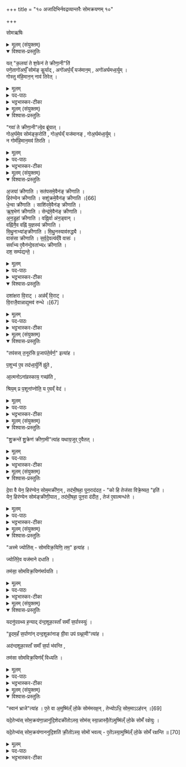 +++
title = "१० अजादिभिर्नवद्रव्यान्तरैः सोमक्रयणम् १०"

+++

सोमऋषिः

<details><summary>मूलम् (संयुक्तम्)</summary>

यत्क॒लया॑ ते श॒फेन॑ ते क्रीणा॒नीति॒ पणे॒तागो॑अर्घँ॒ सोम॑ङ्कु॒र्यादगो॑अर्घ॒य्ँयज॑मान॒मगो॑अर्घमध्व॒र्युङ्गोस्तु म॑हि॒मान॒न्नाव॑ तिरे॒द्
</details>

<details open><summary>विश्वास-प्रस्तुतिः</summary>

यत् "क॒लया॑ ते श॒फेन॑ ते क्रीणा॒नी"ति॑   
पणे॒तागो॑अर्घँ॒ सोम॑ङ् कु॒र्याद् , अगो॑अर्घ॒य्ँ यज॑मान॒म् , अगो॑अर्घमध्व॒र्युम् ।  
गोस्तु म॑हि॒मान॒न् नाव॑ तिरेत् ।
</details>

<details><summary>मूलम्</summary>

यत् "क॒लया॑ ते श॒फेन॑ ते क्रीणा॒नी"ति॑   
पणे॒तागो॑अर्घँ॒ सोम॑ङ् कु॒र्याद् , अगो॑अर्घ॒य्ँ यज॑मान॒म् , अगो॑अर्घमध्व॒र्युम् ।  
गोस्तु म॑हि॒मान॒न् नाव॑ तिरेत् ।
</details>


<details><summary>पद-पाठः</summary>


यत् । क॒लया॑ । ते । श॒फेन॑ । ते । क्री॒णा॒नि॒ । इति॑ ।   
पणे॑त । अगो॑अर्घ॒मित्यगो॑-अ॒र्घ॒म् । सोम॑म् । कु॒र्यात् ।   

अगो॑अर्घ॒मित्यगो॑-अ॒र्घ॒म् । यज॑मानम् । अगो॑अर्घ॒मित्यगो॑-अ॒र्घ॒म् । अ॒ध्व॒र्युम् ।   

गोः । तु । म॒हि॒मान॑म् । न । अवेति॑ । ति॒रे॒त् ।
</details>

<details><summary>भट्टभास्कर-टीका</summary>

1यत्कलयेत्यादि ॥ यदि 'कलया ते क्रीणानि' इति 'शफेन ते क्रीणानि' इत्यादिशाखान्तरीयैः मूल्यपदैः सोमं पणेत । अगोअर्घं अगोमूल्यं सोमं कुर्यात् ऊनमूलं सोमं कुर्यात् । गौरर्घो मूल्यं यस्य स गोअर्घः गवा समानमहिमा । 'सर्वत्र विभाषा गोः' इति प्रकृतिभावः, न गोअर्घ अगोअर्घः ततो न्यूनमूल्यम्, तादृशं सोमं कुर्यात् तत्संबन्धाद्यजमानमध्वर्युं च । तस्मादन्यथा पणितव्यं - गवा ते क्रीणानीति ।
तत्रापि दोषमाह - गोस्त्विति । तुशब्दस्तत्रारुचिं द्योतयति । तदन्यथा पणेत । गोर्महिमानं महत्त्वं नावतिरेत् नावशेषयेत् सोममहिम्नः गोर्महिमानं नातिरेचयेदित्यर्थः । ततश्च सोममूल्यभूताया गोः महत्त्वं न प्रतिपादितं स्यात् । कलयेत्यादिना तु पणने गवैकदेशमल्यूता सोमस्य प्रतिपाद्यत इति गोर्महिमातिरकेस्सूचितो भवति, तन्मूल्यत्वात्सोमस्य माहात्म्यमाविष्कृतं भवति । एवं च द्वयोरपि पक्षयोर्दोषावुक्तौ ॥
</details>

<details><summary>मूलम् (संयुक्तम्)</summary>

गवा॑ ते क्रीणा॒नीत्ये॒व ब्रू॑याद्गोअ॒र्घमे॒व सोम॑ङ्क॒रोति॑ गोअ॒र्घय्ँयज॑मानङ्गोअ॒र्घम॑ध्व॒र्युन्न गोर्म॑हि॒मान॒मव॑ तिरत्य्
</details>

<details open><summary>विश्वास-प्रस्तुतिः</summary>

"गवा॑ ते क्रीणा॒नी"त्ये॒व ब्रू॑यात् ।  
गोअ॒र्घमे॒व सोम॑ङ्क॒रोति॑ , गोअ॒र्घय्ँ यज॑मानङ् , गोअ॒र्घम॑ध्व॒र्युम् ।   
न गोर्म॑हि॒मान॒मव॑ तिरति ।
</details>

<details><summary>मूलम्</summary>

"गवा॑ ते क्रीणा॒नी"त्ये॒व ब्रू॑यात् ।  
गोअ॒र्घमे॒व सोम॑ङ्क॒रोति॑ , गोअ॒र्घय्ँ यज॑मानङ् , गोअ॒र्घम॑ध्व॒र्युम् ।   
न गोर्म॑हि॒मान॒मव॑ तिरति ।
</details>


<details><summary>पद-पाठः</summary>

गवा॑ । ते । क्री॒णा॒नि॒ । इति॑ । ए॒व । ब्रू॒या॒त् ।   
गो॒अ॒र्घमिति॑ गो-अ॒र्घम् । ए॒व । सोम॑म् । क॒रोति॑ ।  
गो॒अ॒र्घमिति॑ गो-अ॒र्घम् । यज॑मानम् । गो॒अ॒र्घमिति॑ गो-अ॒र्घम् । अ॒ध्व॒र्युम् ।   
न । गोः । म॒हि॒मान॑म् । अवेति॑ । ति॒र॒ति॒ । 
</details>

<details><summary>भट्टभास्कर-टीका</summary>

2अधुनाऽभिमतं पक्षं परिगृह्णाति - गवा ते क्रीणानित्येव ब्रूयात् । अयमेव पक्षो ज्यायान् । एवं हि सोमादयः गोअर्घाः कृता भवन्ति । ननूक्तं गोस्तु महिमानं नावतिरेदिति । सत्यमुक्तं, न गोर्महिमानमवतिरति नावशेषयति सोमाद्गोमहिमातिरेको नास्त्येवेति । तस्मान्न तत्प्रतिपादनाय यतितव्यमिति । तुल्यमहिमानावेतौ गौश्च सोमश्चेत्यभिप्रायः । 'त्रिचक्रादीनामन्तः' इति गोअर्घशब्दे उत्तरपदान्तोदात्तत्वम् ॥
</details>

<details><summary>मूलम् (संयुक्तम्)</summary>

अ॒जया॑ क्रीणाति॒ सत॑पसमे॒वैन॑ङ्क्रीणाति॒ हिर॑ण्येन क्रीणाति॒ सशु॑क्रमे॒व [66]  
ए॒न॒ङ्क्री॒णा॒ति॒ धे॒न्वा क्री॑णाति॒ साशि॑रमे॒वैन॑ङ्क्रीणात्यृष॒भेण॑ क्रीणाति॒ सेन्द्र॑मे॒वैन॑ङ्क्रीणात्यन॒डुहा॑ क्रीणाति॒ वह्नि॒र्वा अ॑न॒ड्वान्वह्नि॑नै॒व वह्नि॑ य॒ज्ञस्य॑ क्रीणाति मिथु॒नाभ्या॑ङ्क्रीणाति मिथु॒नस्याव॑रुद्ध्यै॒ वास॑सा क्रीणाति सर्वदेव॒त्य॑व्ँवै वास॒स्सर्वा॑भ्य ए॒वैन॑न्दे॒वता॑भ्यᳵ क्रीणाति॒ दश॒ सम्प॑द्यन्ते॒ दशा॑क्षरा वि॒राडन्नव्ँवि॒राड्वि॒राजै॒वान्नाद्य॒मव॑ रुन्द्धे [67]  
तप॑सस्त॒नूर॑सि प्र॒जाप॑ते॒र्वर्ण॒ इत्या॑ह
</details>

<details open><summary>विश्वास-प्रस्तुतिः</summary>

अ॒जया॑ क्रीणाति । सत॑पसमे॒वैन॑ङ् क्रीणाति ।  
हिर॑ण्येन क्रीणाति । सशु॑क्रमे॒वैन॑ङ् क्रीणाति ।[66]  
धे॒न्वा क्री॑णाति । साशि॑रमे॒वैन॑ङ् क्रीणाति ।  
ऋ॒ष॒भेण॑ क्रीणाति । सेन्द्र॑मे॒वैन॑ङ् क्रीणाति ।  
अ॒न॒डुहा॑ क्रीणाति । वह्नि॒र्वा अ॑न॒ड्वान् ।  
वह्नि॑नै॒व वह्नि॑ य॒ज्ञस्य॑ क्रीणाति ।  
मि॒थु॒नाभ्या॑ङ्क्रीणाति । मि॒थु॒नस्याव॑रुद्ध्यै ।  
वास॑सा क्रीणाति । स॒र्व॒दे॒वत्य॑व्ँवै वासः॑ ।  
सर्वा॑भ्य ए॒वैन॑न्दे॒वता॑भ्यᳵ क्रीणाति ।  
दश॒ सम्प॑द्यन्ते॒ ।
</details>

<details><summary>मूलम्</summary>

अ॒जया॑ क्रीणाति । सत॑पसमे॒वैन॑ङ् क्रीणाति ।  
हिर॑ण्येन क्रीणाति । सशु॑क्रमे॒वैन॑ङ् क्रीणाति ।[66]  
धे॒न्वा क्री॑णाति । साशि॑रमे॒वैन॑ङ् क्रीणाति ।  
ऋ॒ष॒भेण॑ क्रीणाति । सेन्द्र॑मे॒वैन॑ङ् क्रीणाति ।  
अ॒न॒डुहा॑ क्रीणाति । वह्नि॒र्वा अ॑न॒ड्वान् ।  
वह्नि॑नै॒व वह्नि॑ य॒ज्ञस्य॑ क्रीणाति ।  
मि॒थु॒नाभ्या॑ङ्क्रीणाति । मि॒थु॒नस्याव॑रुद्ध्यै ।  
वास॑सा क्रीणाति । स॒र्व॒दे॒वत्य॑व्ँवै वासः॑ ।  
सर्वा॑भ्य ए॒वैन॑न्दे॒वता॑भ्यᳵ क्रीणाति ।  
दश॒ सम्प॑द्यन्ते॒ ।
</details>

<details><summary>पद-पाठः</summary>

अ॒जया॑ । क्री॒णा॒ति॒ ।    
सत॑पस॒मिति॒ स-त॒प॒स॒म् । ए॒व । ए॒न॒म् । क्री॒णा॒ति॒ । 
हिर॑ण्येन । क्री॒णा॒ति॒ ।   
सशु॑क्र॒मिति॒ स-शु॒क्र॒म् । ए॒व । [66]  ए॒न॒म् । क्री॒णा॒ति॒ । 
धे॒न्वा । क्री॒णा॒ति॒ । 
साशि॑र॒मिति॒ स-आ॒शि॒र॒म् । ए॒व । ए॒न॒म् । क्री॒णा॒ति॒ । 
ऋ॒ष॒भेण॑ । क्री॒णा॒ति॒ ।   
सेन्द्र॒मिति॒ स-इ॒न्द्र॒म् । ए॒व । ए॒न॒म् । क्री॒णा॒ति॒ ।  
अ॒न॒डुहा॑ । क्री॒णा॒ति॒ ।   
वह्निः॑ । वै । अ॒न॒ड्वान् ।  
वह्नि॑ना । ए॒व । वह्नि॑ । य॒ज्ञस्य॑ । क्री॒णा॒ति॒ ।   
मि॒थु॒नाभ्या॑म् । क्री॒णा॒ति॒ ।  
मि॒थु॒नस्य॑ । अव॑रुद्ध्या॒ इत्यव॑-रु॒द्ध्यै॒ ।  
वास॑सा । क्री॒णा॒ति॒ ।  
स॒र्व॒दे॒व॒त्य॑मिति॑ सर्व-दे॒व॒त्य॑म् । वै । वासः॑ ।   
सर्वा॑भ्यः । ए॒व । ए॒न॒म् । दे॒वता॑भ्यः । क्री॒णा॒ति॒ । 
दश॑ । समिति॑ । प॒द्य॒न्ते॒ । 
</details>


<details><summary>भट्टभास्कर-टीका</summary>

3अजयेत्यादयो विधयः ॥ सतपसं सयज्ञमेव सोमं क्रीणाति । मन्त्रे 'तपसस्तनूः' इत्यजाया अभिधानात् । हिरण्येनेति । सशुक्रं सरसम् । धन्वेति । साशिरं सपोळम् । ऋषभेणेति । सेन्द्रम् । इन्द्रो हि देवर्षभः वर्षिता च कामानाम् । अनडुहेति । वह्निर्वा अनड्वान् । अनो वहतीत्यनड्वान्, पृषोदरादिः । वह्निना अनोवोढ्रा अनडुहा यज्ञस्य वोढारं सोमं क्रीणाति । 'सुपां सुलुक्' - इति द्वितीयाया लुक् । मिथुनाभ्यामिति । गतम् । वाससेति । सर्वदेवत्यत्वमुक्तम् । सर्वाभ्यो देवताभ्यः सर्व देवतार्थमेनं क्रीणाति । यद्वा - सर्व देवतासकाशादेनं क्रीणाति । दश संपद्यन्ते इत्यादि । गवा वत्सेन च सह दश भवन्त्यजादयः ।
</details>

<details open><summary>विश्वास-प्रस्तुतिः</summary>

दशा॑क्षरा वि॒राट् ।
अन्न॑व्ँ वि॒राट् ।  
वि॒राजै॒वान्नाद्य॒मव॑ रुन्धे ।[67]  
</details>

<details><summary>मूलम्</summary>

दशा॑क्षरा वि॒राट् ।
अन्न॑व्ँ वि॒राट् ।  
वि॒राजै॒वान्नाद्य॒मव॑ रुन्धे ।[67]  
</details>


<details><summary>पद-पाठः</summary>

दशा॑क्ष॒रेति॒ दश॑-अ॒क्ष॒रा॒ । वि॒राडिति॑ वि-राट् ।   
अन्न॑म् । वि॒राडिति॑ वि-राट् ।   
वि॒राजेति॑ वि-राजा॑ । ए॒व । अ॒न्नाद्य॒मित्य॑न्न-अद्य॑म् । अवेति॑ । रु॒न्द्धे॒ । [67]  
</details>

<details><summary>भट्टभास्कर-टीका</summary>

दशाक्षरेत्यादि । व्याख्यातम् ॥

-  पञ्च॒ कृत्व॑स् तू॒ष्णीम् दश॒ सम्प॑द्यन्ते ।[63]  
दशा॑क्षरा वि॒राट् ।  
अन्न॑व्ँ वि॒राट् ।  
वि॒राजै॒वान्नाद्य॒मव॑ रुन्धे ।  

  10पञ्च कृत्वस्तूष्णीमिति ॥ मिमीते इत्येव । दश दशमुष्टयस्संपद्यन्ते । ततश्च दशसंख्यान्वयात् दशाक्षरा विराट्परिगृहीता भवति । सा च छन्दोलक्षणा विराट्परिगृहीता अन्नात्मिकामपि विराजं प्रतिलम्भयतीति । तथा अन्नाद्यमवरुन्धे । यद्वा - अन्नं विराट् अन्नहेतुर्विराडित्यर्थः । तस्माद्विराजा अन्नाद्यमवरुन्धे । विविधं राजतीति विराट् । 'सत्सूद्विष' इति क्विप्, व्रश्चादिना षत्वम्, कृदुत्तरपदप्रकृतिस्वरत्वम् । अन्नस्यादनमन्नाद्यम्, अन्नादनसामर्थ्यम् । छान्दसो भावे क्यप्, कृदुत्तरपदप्रकृतिस्वरत्वम् ।
</details>

<details><summary>मूलम् (संयुक्तम्)</summary>

तप॑सस्त॒नूर॑सि प्र॒जाप॑ते॒र्वर्ण॒ इत्या॑ह प॒शुभ्य॑ ए॒व तद॑ध्व॒र्युर्नि ह्नु॑त आ॒त्मनोऽना॑व्रस्काय॒ गच्छ॑ति॒ श्रिय॒म्प्र प॒शूना॑प्नोति॒ य ए॒वव्ँ वेद॑
</details>

<details open><summary>विश्वास-प्रस्तुतिः</summary>

"तप॑सस् त॒नूर॑सि प्र॒जाप॑ते॒र्वर्ण॒" इत्या॑ह ।  

प॒शुभ्य॑ ए॒व तद॑ध्व॒र्युर्नि ह्नु॑ते ,  
 
आ॒त्मनोऽना॑व्रस्काय॒ गच्छ॑ति ,

श्रिय॒म् प्र प॒शूना॑प्नोति॒ य ए॒वव्ँ वेद॑ ।    
</details>

<details><summary>मूलम्</summary>

"तप॑सस् त॒नूर॑सि प्र॒जाप॑ते॒र्वर्ण॒" इत्या॑ह ।  

प॒शुभ्य॑ ए॒व तद॑ध्व॒र्युर्नि ह्नु॑ते ,  

आ॒त्मनोऽना॑व्रस्काय॒ गच्छ॑ति ,

श्रिय॒म् प्र प॒शूना॑प्नोति॒ य ए॒वव्ँ वेद॑ ।  
</details>

<details><summary>पद-पाठः</summary>

तप॑सः । त॒नूः । अ॒सि॒ । प्र॒जाप॑ते॒रिति॑ प्र॒जा-प॒तेः॒ । वर्णः॑ । इति॑ । आ॒ह॒ । 

प॒शुभ्य॒ इति॑ प॒शु-भ्यः॒ । ए॒व । तत् । अ॒ध्व॒र्युः । नीति॑ । ह्नु॒ते॒ ।   
आ॒त्मनः॑ । अना॑व्रस्का॒येत्यना॑-व्र॒स्का॒य॒ । गच्छ॑ति ।   
श्रिय॑म् । प्रेति॑ । प॒शून् । आ॒प्नो॒ति॒ । यः । ए॒वम् । वेद॑ ।

</details>

<details><summary>भट्टभास्कर-टीका</summary>

4पशुभ्य एवेति ॥ 'तपसस्तनूः' 'प्रजापतेर्वर्णः'51 इति च अजया क्रीणन् अध्वर्युः यस्मादेवं रूपयति तदध्वर्युः अजया क्रयं पशुभ्यः निह्नुते तिरस्करोति । आत्मनोनाव्रस्काय पशूनामविच्छेदाय तद्भवति । एवं विद्वान् गच्छति श्रियं, पशूंश्च प्राप्नोति । व्रश्चतेः घञ्, ' चजोः कुघिण्यतोः' इति कुत्वम्, ततो निमित्ताभावाच्छत्वं निवर्तते ॥
</details>

<details><summary>मूलम् (संयुक्तम्)</summary>

शु॒क्रन्ते॑ शु॒क्रेण॑ क्रीणा॒मीत्या॑ह यथाय॒जुरे॒वैतद्
</details>

<details open><summary>विश्वास-प्रस्तुतिः</summary>

"शु॒क्रन्ते॑ शु॒क्रेण॑ क्रीणा॒मी"त्या॑ह  यथाय॒जुर् ए॒वैतत् ।
</details>

<details><summary>मूलम्</summary>

"शु॒क्रन्ते॑ शु॒क्रेण॑ क्रीणा॒मी"त्या॑ह  यथाय॒जुर् ए॒वैतत् ।
</details>


<details><summary>पद-पाठः</summary>

शु॒क्रम् । ते॒ । शु॒क्रेण॑ । क्री॒णा॒मि॒ । इति॑ । आ॒ह॒ ।   
य॒था॒य॒जुरिति॑ यथा-य॒जुः । ए॒व । ए॒तत् । 
</details>

<details><summary>भट्टभास्कर-टीका</summary>

5यथायजुरिति ॥ उभयोरपि शुक्रादिगुणवत्त्वात् । यद्वा - 'शुक्रेण क्रीणामि' इति हिरण्येन यत्क्रयणं 'अस्मे चन्द्राणि'52 इति हिरण्यस्य च यदादानं तदुभयथा यजुप्रसिद्धमेवेति आदानमन्त्रानुसारेण क्रयमन्त्र उत्कृष्य व्याख्यायते एवं ब्राह्मणं दृष्ट्वा । सर्वान्ते हिरण्यादानमन्त्रं दृष्ट्वा तु अजया क्रयात्प्रागेव हिरण्येन क्रीयते तदानीमेव तदानीयते इति प्रतिभाति ॥
</details>

<details><summary>मूलम् (संयुक्तम्)</summary>

दे॒वा वै येन॒ हिर॑ण्येन॒ सोम॒मक्री॑ण॒न्तद॑भी॒षहा॒ पुन॒राद॑दत॒ को हि तेज॑सा विक्रे॒ष्यत॒ इति॒ येन॒ हिर॑ण्येन [68]  
सोम॑ङ्क्रीणी॒यात्तद॑भी॒षहा॒ पुन॒रा द॑दीत॒ तेज॑ ए॒वात्मन्ध॑त्ते॒
</details>

<details open><summary>विश्वास-प्रस्तुतिः</summary>

दे॒वा वै येन॒ हिर॑ण्येन॒ सोम॒मक्री॑ण॒न् , तद॑भी॒षहा॒ पुन॒राद॑दत॒ -  "को हि तेज॑सा विक्रे॒ष्यत॒ "इति॑ ।  
येन॒ हिर॑ण्येन सोम॑ङ्क्रीणी॒यात् , तद॑भी॒षहा॒ पुन॒रा द॑दीत॒ , तेज॑ ए॒वात्मन्ध॑त्ते ।
</details>

<details><summary>मूलम्</summary>

दे॒वा वै येन॒ हिर॑ण्येन॒ सोम॒मक्री॑ण॒न् , तद॑भी॒षहा॒ पुन॒राद॑दत॒ -  "को हि तेज॑सा विक्रे॒ष्यत॒ "इति॑ ।  
येन॒ हिर॑ण्येन सोम॑ङ्क्रीणी॒यात् , तद॑भी॒षहा॒ पुन॒रा द॑दीत॒ , तेज॑ ए॒वात्मन्ध॑त्ते ।
</details>


<details><summary>पद-पाठः</summary>

दे॒वाः । वै । येन॑ । हिर॑ण्येन । सोम॑म् । अक्री॑णन् । तत् । अ॒भी॒षहेत्य॑भि-सहा॑ । पुनः॑ । एति॑ । अद॑दत । कः । हि । तेज॑सा । वि॒क्रे॒ष्यत॒ इति॑ वि-क्रे॒ष्यते॑ । इति॑ ।  

येन॑ । हिर॑ण्येन । [68]  सोम॑म् । क्री॒णी॒यात् । तत् । अ॒भी॒षहेत्य॑भि-सहा॑ । पुनः॑ । एति॑ । द॒दी॒त॒ । तेजः॑ । ए॒व । आ॒त्मन् । ध॒त्ते॒ । 

</details>

<details><summary>भट्टभास्कर-टीका</summary>

6देवा वा इत्यादि ॥ अभीषहा अभिभवेन प्रसह्य तद्धिरण्यमाददत आर्जितवन्तः । सहतेः क्विपि 'नहिवृति' इत्यादिनोपसर्गस्य दीर्घत्वम् । को हीत्यादि । को नाम तेजसा तेजो विक्रेष्यते विक्रीतं कुर्यादिति मन्यमानास्तदाददत । 'परिव्यवेभ्यः क्रियः' इत्यात्मनेपदम्, 'हि च' इति निघाताभावः । तस्मात् येनेत्वादिविधिः । आत्मन्येव तेजो धत्ते । पूर्ववत् ङेर्लोपः, नलोपप्रतिषेधश्च ॥
</details>

<details><summary>मूलम् (संयुक्तम्)</summary>

ऽस्मे ज्योति॑स्सोमविक्र॒यिणि॒ तम॒ इत्या॑ह॒ ज्योति॑रे॒व यज॑माने दधाति॒ तम॑सा॒ सोमविक्र॒यिण॑मर्पयति॒
</details>

<details open><summary>विश्वास-प्रस्तुतिः</summary>

"अस्मे ज्योति॑स् - सोमविक्र॒यिणि॒ तम॒" इत्या॑ह ।  

ज्योति॑रे॒व यज॑माने दधाति ।  

तम॑सा॒ सोमविक्र॒यिण॑मर्पयति ।
</details>

<details><summary>मूलम्</summary>

"अस्मे ज्योति॑स् - सोमविक्र॒यिणि॒ तम॒" इत्या॑ह ।  

ज्योति॑रे॒व यज॑माने दधाति ।  

तम॑सा॒ सोमविक्र॒यिण॑मर्पयति ।
</details>

<details><summary>पद-पाठः</summary>

अ॒स्मे इति॑ । ज्योतिः॑ । सो॒म॒वि॒क्र॒यिणीति॑ सोम-वि॒क्र॒यिणि॑ । तमः॑ । इति॑ । आ॒ह॒ ।  

ज्योतिः॑ । ए॒व । यज॑माने । द॒धा॒ति॒ ।   
तम॑सा । सो॒म॒वि॒क्र॒यिण॒मिति॑ सोम-वि॒क्र॒यिण॑म् । अ॒र्प॒य॒ति॒ । 

</details>


<details><summary>भट्टभास्कर-टीका</summary>

7अस्मे इत्यादि ॥ शुक्लामूर्णास्तुकां यजमानाय प्रयच्छन् 'अस्मे ज्योतिः' इति यदाह तेन यजमाने ज्योतिर्दधाति । कृष्णामूर्णास्तुकां सोमविक्रयिणे प्रयच्छत् 'सोमविक्रयिणि तमः'53 इति यदाह तेन तमसा सोमविक्रीयागमर्पयति तमसा अप्रकाशेन प्राप्तं करोति । 'गतिबुद्धि' इत्यादिना कर्मत्वं व्यत्ययेन न प्रवर्तते । यद्वा - अर्पयति आर्तिं गमयति । अर्तोर्गौ पुगागमः ॥
</details>

<details><summary>मूलम् (संयुक्तम्)</summary>

यदनु॑पग्रथ्य ह॒न्याद्द॑न्द॒शूका॒स्ताँ समाँ॑ स॒र्पास्स्यु॑रि॒दम॒हँ स॒र्पाणा॑न्दन्द॒शूका॑नाङ्ग्री॒वा उप॑ ग्रथ्ना॒मीत्या॒हाद॑न्दशूका॒स्ताँ समाँ॑ स॒र्पा भ॑वन्ति॒ तम॑सा सोमविक्र॒यिण॑व्ँविध्यति॒
</details>

<details open><summary>विश्वास-प्रस्तुतिः</summary>

यदनु॑पग्रथ्य ह॒न्याद् द॑न्द॒शूका॒स्ताँ समाँ॑ स॒र्पास्स्युः॑ ।   

"इ॒दम॒हँ स॒र्पाणा॑न् दन्द॒शूका॑नाङ् ग्री॒वा उप॑ ग्रथ्ना॒मी"त्या॑ह ।  

अद॑न्दशूका॒स्ताँ समाँ॑ स॒र्पा भ॑वन्ति ,  

तम॑सा सोमविक्र॒यिण॑व्ँ विध्यति ।
</details>

<details><summary>मूलम्</summary>

यदनु॑पग्रथ्य ह॒न्याद् द॑न्द॒शूका॒स्ताँ समाँ॑ स॒र्पास्स्युः॑ ।   

"इ॒दम॒हँ स॒र्पाणा॑न् दन्द॒शूका॑नाङ् ग्री॒वा उप॑ ग्रथ्ना॒मी"त्या॑ह ।  

अद॑न्दशूका॒स्ताँ समाँ॑ स॒र्पा भ॑वन्ति ,  

तम॑सा सोमविक्र॒यिण॑व्ँ विध्यति ।
</details>

<details><summary>पद-पाठः</summary>

यत् । अनु॑पग्र॒थ्येत्यनु॑प-ग्र॒थ्य॒ । ह॒न्यात् । द॒न्द॒शूकाः॑ । ताम् । समा॑म् । स॒र्पाः । स्युः॒ ।   

इ॒दम् । अ॒हम् । स॒र्पाणा॑म् । द॒न्द॒शूका॑नाम् । ग्री॒वाः । उपेति॑ । ग्र॒थ्ना॒मि॒ । इति॑ । आ॒ह॒ ।   

अद॑न्दशूकाः । ताम् । समा॑म् । स॒र्पाः । भ॒व॒न्ति॒ ।  

तम॑सा । सो॒म॒वि॒क्र॒यिण॒मिति॑ सोम-वि॒क्र॒यिण॑म् । वि॒ध्य॒ति॒ । 
</details>


<details><summary>भट्टभास्कर-टीका</summary>

8यदित्यादि ॥ यदि कृष्णोर्णकामनुपग्रथ्य अबद्ध्वा तया यदि सोमविक्रयिणं हन्यात् तां समां तं वत्सरं प्रजा दन्दशूका दंशनशीलाः सर्पाः स्युः । दंशेर्यङ्लुगन्तात् 'यजजपदशाम्' इत्युकञ्प्रत्ययः । तस्मात् इदमहमित्यादिमन्त्रविधिः । अहं सर्पाणां दन्दशूकानां प्रजादंशनशीलानां ग्रीवाः धमनीः इदमुपग्रथ्नामीत्यनेन कृष्णोर्णुकया उपग्रथनेन उपसंगृह्य बध्नामि यथा ते दष्टुं न शक्रुवन्ति इत्येवं वदता यदुपग्रथ्नाति तेन ते अदन्दशूका भवन्ति; सोमविक्रयिणमेव तमसा मर्छूनालक्षणेन विध्यति पीडयति ॥
</details>

<details><summary>मूलम् (संयुक्तम्)</summary>

स्वान॑ [69]  
भ्राजेत्या॑है॒ते वा अ॒मुष्मि॑ल्ँलो॒के सोम॑मरक्ष॒न्तेभ्योऽधि॒ सोम॒माह॑र॒न्यदे॒तेभ्य॑स्सोम॒क्रय॑णा॒न्नानु॑दि॒शेदक्री॑तोऽस्य॒ सोम॑स्स्या॒न्नास्यै॒ते॑ऽमुष्मि॑ल्ँलो॒के सोमँ॑ रक्षेयु॒र्यदे॒तेभ्य॑स्सोम॒क्रय॑णाननुदि॒शति॑ क्री॒तो॑ऽस्य॒ सोमो॑ भवत्ये॒ते॑ऽस्या॒मुष्मि॑ल्ँलो॒के सोमँ॑ रक्षन्ति ॥ [70]  
</details>

<details open><summary>विश्वास-प्रस्तुतिः</summary>

"स्वान॑ भ्राजे"त्या॑ह ।
ए॒ते वा अ॒मुष्मि॑ल्ँ लो॒के सोम॑मरक्ष॒न् , तेभ्योऽधि॒ सोम॒माऽऽह॑रन् ।[69]  

यदे॒तेभ्य॑स् सोम॒क्रय॑णा॒न्नानु॑दि॒शेदक्री॑तोऽस्य॒ सोम॑स् स्या॒न्नास्यै॒ते॑ऽमुष्मि॑ल्ँ लो॒के सोमँ॑ रक्षेयुः ।  

यदे॒तेभ्य॑स् सोम॒क्रय॑णाननुदि॒शति॑  क्री॒तो॑ऽस्य॒ सोमो॑ भवत्य् - ए॒ते॑ऽस्या॒मुष्मि॑ल्ँ लो॒के सोमँ॑ रक्षन्ति ॥ [70]  
</details>

<details><summary>मूलम्</summary>

"स्वान॑ भ्राजे"त्या॑ह ।
ए॒ते वा अ॒मुष्मि॑ल्ँ लो॒के सोम॑मरक्ष॒न् , तेभ्योऽधि॒ सोम॒माऽऽह॑रन् ।[69]  

यदे॒तेभ्य॑स् सोम॒क्रय॑णा॒न्नानु॑दि॒शेदक्री॑तोऽस्य॒ सोम॑स् स्या॒न्नास्यै॒ते॑ऽमुष्मि॑ल्ँ लो॒के सोमँ॑ रक्षेयुः ।  

यदे॒तेभ्य॑स् सोम॒क्रय॑णाननुदि॒शति॑  क्री॒तो॑ऽस्य॒ सोमो॑ भवत्य् - ए॒ते॑ऽस्या॒मुष्मि॑ल्ँ लो॒के सोमँ॑ रक्षन्ति ॥ [70]  
</details>

<details><summary>पद-पाठः</summary>

स्वान॑ । [69]  भ्राज॑ । इति॑ । आ॒ह॒ ।   

ए॒ते । वै । अ॒मुष्मि॑न् । लो॒के । सोम॑म् । अ॒र॒क्ष॒न् ।   
तेभ्यः॑ । अधीति॑ । सोम॑म् । एति॑ । अ॒ह॒र॒न् ।   

यत् । ए॒तेभ्यः॑ । सो॒म॒क्रय॑णा॒निति॑ सोम-क्रय॑णान् । न । अ॒नु॒दि॒शेदित्य॑नु-दि॒शेत् । अक्री॑तः । अ॒स्य॒ । सोमः॑ । स्या॒त् । न । अ॒स्य॒ । ए॒ते । अ॒मुष्मि॑न् । लो॒के । सोम॑म् । र॒क्षे॒युः॒ ।  

यत् । ए॒तेभ्यः॑ । सो॒म॒क्रय॑णा॒निति॑ सोम-क्रय॑णान् । अ॒नु॒दि॒शतीत्य॑नु-दि॒शति॑ । क्री॒तः । अ॒स्य॒ । सोमः॑ । भ॒व॒ति॒ । ए॒ते । अ॒स्य॒ । अ॒मुष्मि॑न् । लो॒के । सोम॑म् । र॒क्ष॒न्ति॒ ॥ [70]  


</details>


<details><summary>भट्टभास्कर-टीका</summary>

9स्वानेत्यादि ॥ स्वानादयोमुष्मिन् लोके सोमस्य रक्षितारः । तस्मात्तेभ्योधिसोममाहरत् आहरन्ति तदनुज्ञानादेव यजमानाः सोममात्मसात्कुर्वन्ति । एवं हि कर्तुं युज्यते । तस्मात्स्वानेत्यादिना यदेतेभ्य आकाशः तेम्यस्मोमक्रयणान् गवादीन्नानुदिशेत् अनुक्रमेण न निर्दिशेत् । यद्वा - क्रयानन्तरमेव नानुदिशेत् । अस्य यजमानस्य अक्रीत एव सोमस्स्यात् रक्षकविसंवादात् । न चास्य सोममेतेऽमुष्मिन् लोके रक्षेयुः । अमुष्मिन् लोकेसोमसंबन्धोस्य न स्यात् । तस्मात् यदेतेभ्य इत्यादि । गतम् ॥

इति षष्ठे प्रथमे दशमोनुवाकः ॥  
</details>
